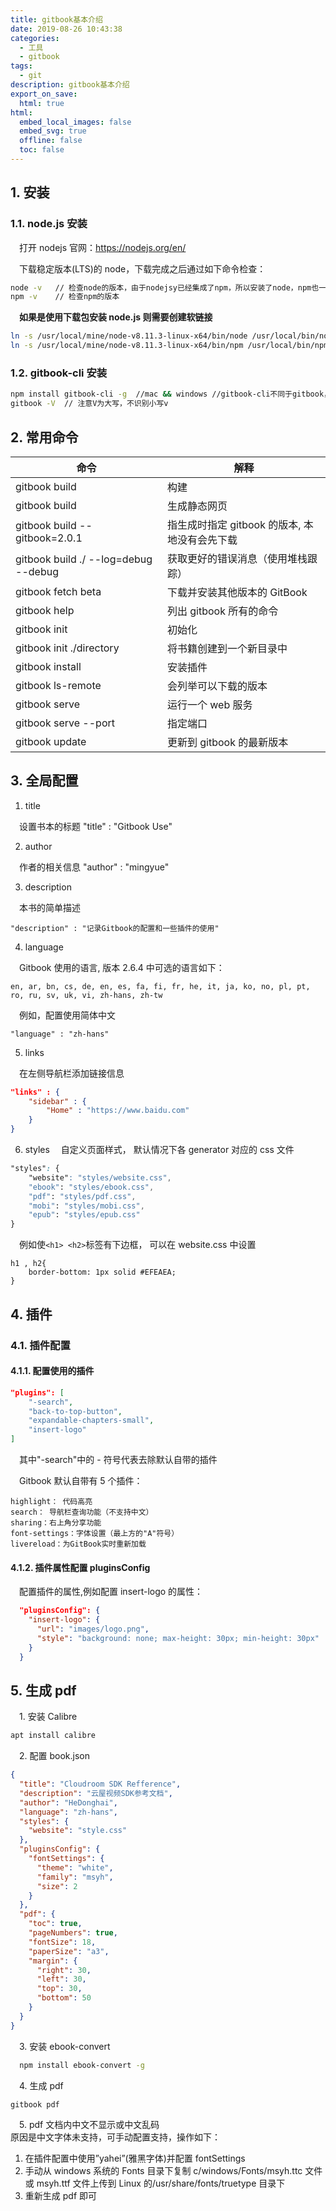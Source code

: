 ```yaml
---
title: gitbook基本介绍
date: 2019-08-26 10:43:38
categories:
  - 工具
  - gitbook
tags:
  - git
description: gitbook基本介绍
export_on_save:
  html: true
html:
  embed_local_images: false
  embed_svg: true
  offline: false
  toc: false
---
```


## 1. 安装

### 1.1. node.js 安装

&emsp;打开 nodejs 官网：https://nodejs.org/en/

&emsp;下载稳定版本(LTS)的 node，下载完成之后通过如下命令检查：

```bash
node -v   // 检查node的版本，由于nodejsy已经集成了npm，所以安装了node，npm也一并安装好啦
npm -v    // 检查npm的版本
```

&emsp;**如果是使用下载包安装 node.js 则需要创建软链接**

```bash
ln -s /usr/local/mine/node-v8.11.3-linux-x64/bin/node /usr/local/bin/node
ln -s /usr/local/mine/node-v8.11.3-linux-x64/bin/npm /usr/local/bin/npm
```

### 1.2. gitbook-cli 安装

```bash
npm install gitbook-cli -g  //mac && windows //gitbook-cli不同于gitbook，而是其一个命令行工具
gitbook -V  // 注意V为大写，不识别小写v
```

## 2. 常用命令

| 命令                                 | 解释                                          |
| ------------------------------------ | --------------------------------------------- |
| gitbook build                        | 构建                                          |
| gitbook build                        | 生成静态网页                                  |
| gitbook build --gitbook=2.0.1        | 指生成时指定 gitbook 的版本, 本地没有会先下载 |
| gitbook build ./ --log=debug --debug | 获取更好的错误消息（使用堆栈跟踪）            |
| gitbook fetch beta                   | 下载并安装其他版本的 GitBook                  |
| gitbook help                         | 列出 gitbook 所有的命令                       |
| gitbook init                         | 初始化                                        |
| gitbook init ./directory             | 将书籍创建到一个新目录中                      |
| gitbook install                      | 安装插件                                      |
| gitbook ls-remote                    | 会列举可以下载的版本                          |
| gitbook serve                        | 运行一个 web 服务                             |
| gitbook serve --port                 | 指定端口                                      |
| gitbook update                       | 更新到 gitbook 的最新版本                     |

## 3. 全局配置

1. title

&emsp;设置书本的标题
"title" : "Gitbook Use"

2. author

&emsp;作者的相关信息
"author" : "mingyue"

3. description

&emsp;本书的简单描述

`"description" : "记录Gitbook的配置和一些插件的使用"`

4. language

&emsp;Gitbook 使用的语言, 版本 2.6.4 中可选的语言如下：

`en, ar, bn, cs, de, en, es, fa, fi, fr, he, it, ja, ko, no, pl, pt, ro, ru, sv, uk, vi, zh-hans, zh-tw`

&emsp;例如，配置使用简体中文

`"language" : "zh-hans"`

5. links

&emsp;在左侧导航栏添加链接信息

```json
"links" : {
    "sidebar" : {
        "Home" : "https://www.baidu.com"
    }
}
```

6. styles
   &emsp;自定义页面样式， 默认情况下各 generator 对应的 css 文件

```css
"styles": {
    "website": "styles/website.css",
    "ebook": "styles/ebook.css",
    "pdf": "styles/pdf.css",
    "mobi": "styles/mobi.css",
    "epub": "styles/epub.css"
}
```

&emsp;例如使`<h1> <h2>`标签有下边框， 可以在 website.css 中设置

```
h1 , h2{
    border-bottom: 1px solid #EFEAEA;
}
```

## 4. 插件

### 4.1. 插件配置

#### 4.1.1. 配置使用的插件

```json
"plugins": [
    "-search",
    "back-to-top-button",
    "expandable-chapters-small",
    "insert-logo"
]
```

&emsp;其中"-search"中的 - 符号代表去除默认自带的插件

&emsp;Gitbook 默认自带有 5 个插件：

```
highlight： 代码高亮
search： 导航栏查询功能（不支持中文）
sharing：右上角分享功能
font-settings：字体设置（最上方的"A"符号）
livereload：为GitBook实时重新加载
```

#### 4.1.2. 插件属性配置 pluginsConfig

&emsp;配置插件的属性,例如配置 insert-logo 的属性：

```json
  "pluginsConfig": {
    "insert-logo": {
      "url": "images/logo.png",
      "style": "background: none; max-height: 30px; min-height: 30px"
    }
  }
```

## 5. 生成 pdf

&emsp;1. 安装 Calibre

```bash
apt install calibre

```

&emsp;2. 配置 book.json

```json
{
  "title": "Cloudroom SDK Refference",
  "description": "云屋视频SDK参考文档",
  "author": "HeDonghai",
  "language": "zh-hans",
  "styles": {
    "website": "style.css"
  },
  "pluginsConfig": {
    "fontSettings": {
      "theme": "white",
      "family": "msyh",
      "size": 2
    }
  },
  "pdf": {
    "toc": true,
    "pageNumbers": true,
    "fontSize": 18,
    "paperSize": "a3",
    "margin": {
      "right": 30,
      "left": 30,
      "top": 30,
      "bottom": 50
    }
  }
}
```

&emsp;3. 安装 ebook-convert

```bash
  npm install ebook-convert -g

```

&emsp;4. 生成 pdf

```bash
gitbook pdf

```

&emsp;5. pdf 文档内中文不显示或中文乱码  
原因是中文字体未支持，可手动配置支持，操作如下：

1. 在插件配置中使用”yahei”(雅黑字体)并配置 fontSettings
2. 手动从 windows 系统的 Fonts 目录下复制 c/windows/Fonts/msyh.ttc 文件或 msyh.ttf 文件上传到 Linux 的/usr/share/fonts/truetype 目录下
3. 重新生成 pdf 即可

